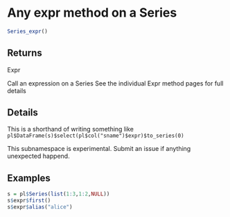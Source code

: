 # Any expr method on a Series

```r
Series_expr()
```

## Returns

Expr

Call an expression on a Series See the individual Expr method pages for full details

## Details

This is a shorthand of writing something like `pl$DataFrame(s)$select(pl$col("sname")$expr)$to_series(0)`

This subnamespace is experimental. Submit an issue if anything unexpected happend.

## Examples

```r
s = pl$Series(list(1:3,1:2,NULL))
s$expr$first()
s$expr$alias("alice")
```